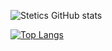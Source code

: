 ![Stetics GitHub stats](https://github-readme-stats.vercel.app/api?username=Stetics&show_icons=true&theme=radical)

[![Top Langs](https://github-readme-stats.vercel.app/api/top-langs/?username=Stetics)](https://github.com/anuraghazra/github-readme-stats)
